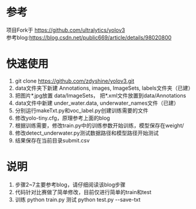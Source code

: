 # 参考
项目Fork于 https://github.com/ultralytics/yolov3  
参考blog:https://blog.csdn.net/public669/article/details/98020800  

# 快速使用
1. git clone https://github.com/zdyshine/yolov3.git  
2. data文件夹下新建 Annotations, images, ImageSets, labels文件夹（已建）  
3. 把图片*.jpg放置 data/ImageSets， 把*.xml文件放置到data/Annotations  
4. data文件中新建 under_water.data, underwater_names文件（已建）  
5. 分别运行makeTxt.py和voc_label.py创建训练需要的文件  
6. 修改yolo-tiny.cfg，原理参考上面的blog  
7. 根据训练需要，修改train.py中的训练参数开始训练，模型保存在weight/  
8. 修改detect_underwater.py测试数据路径和模型路径开始测试  
9. 结果保存在当前目录submit.csv  

# 说明
1. 步骤2~7主要参考blog，请仔细阅读该blog步骤   
2. 代码针对比赛做了简单修改，目前仅进行简单的train和test    
3. 训练 python train.py 测试 python test.py --save-txt  

